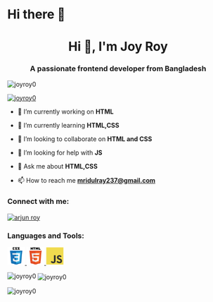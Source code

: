 # Hi there 👋

<h1 align="center">Hi 👋, I'm Joy Roy</h1>
<h3 align="center">A passionate frontend developer from Bangladesh</h3>

<p align="left"> <img src="https://komarev.com/ghpvc/?username=joyroy0&label=Profile%20views&color=0e75b6&style=flat" alt="joyroy0" /> </p>

<p align="left"> <a href="https://github.com/ryo-ma/github-profile-trophy"><img src="https://github-profile-trophy.vercel.app/?username=joyroy0" alt="joyroy0" /></a> </p>

- 🔭 I’m currently working on **HTML**

- 🌱 I’m currently learning **HTML,CSS**

- 👯 I’m looking to collaborate on **HTML and CSS**

- 🤝 I’m looking for help with **JS**

- 💬 Ask me about **HTML,CSS**

- 📫 How to reach me **mridulray237@gmail.com**

<h3 align="left">Connect with me:</h3>
<p align="left">
<a href="https://twitter.com/arjun roy" target="blank"><img align="center" src="https://raw.githubusercontent.com/rahuldkjain/github-profile-readme-generator/master/src/images/icons/Social/twitter.svg" alt="arjun roy" height="30" width="40" /></a>
</p>

<h3 align="left">Languages and Tools:</h3>
<p align="left"> <a href="https://www.w3schools.com/css/" target="_blank" rel="noreferrer"> <img src="https://raw.githubusercontent.com/devicons/devicon/master/icons/css3/css3-original-wordmark.svg" alt="css3" width="40" height="40"/> </a> <a href="https://www.w3.org/html/" target="_blank" rel="noreferrer"> <img src="https://raw.githubusercontent.com/devicons/devicon/master/icons/html5/html5-original-wordmark.svg" alt="html5" width="40" height="40"/> </a> <a href="https://developer.mozilla.org/en-US/docs/Web/JavaScript" target="_blank" rel="noreferrer"> <img src="https://raw.githubusercontent.com/devicons/devicon/master/icons/javascript/javascript-original.svg" alt="javascript" width="40" height="40"/> </a> </p>

<p><img align="left" src="https://github-readme-stats.vercel.app/api/top-langs?username=joyroy0&show_icons=true&locale=en&layout=compact" alt="joyroy0" /></p>

<p>&nbsp;<img align="center" src="https://github-readme-stats.vercel.app/api?username=joyroy0&show_icons=true&locale=en" alt="joyroy0" /></p>

<p><img align="center" src="https://github-readme-streak-stats.herokuapp.com/?user=joyroy0&" alt="joyroy0" /></p>














